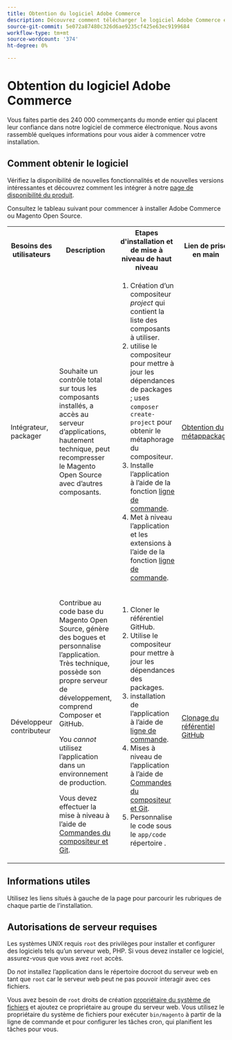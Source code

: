 ```yaml
---
title: Obtention du logiciel Adobe Commerce
description: Découvrez comment télécharger le logiciel Adobe Commerce et Magento Open Source.
source-git-commit: 5e072a87480c326d6ae9235cf425e63ec9199684
workflow-type: tm+mt
source-wordcount: '374'
ht-degree: 0%

---
```



# Obtention du logiciel Adobe Commerce

Vous faites partie des 240 000 commerçants du monde entier qui placent leur confiance dans notre logiciel de commerce électronique. Nous avons rassemblé quelques informations pour vous aider à commencer votre installation.

## Comment obtenir le logiciel

Vérifiez la disponibilité de nouvelles fonctionnalités et de nouvelles versions intéressantes et découvrez comment les intégrer à notre [page de disponibilité du produit](https://devdocs.magento.com/release/availability.html).

Consultez le tableau suivant pour commencer à installer Adobe Commerce ou Magento Open Source.

<table>
    <tbody>
        <tr>
            <th>Besoins des utilisateurs</th>
            <th>Description</th>
            <th>Etapes d'installation et de mise à niveau de haut niveau</th>
            <th>Lien de prise en main</th>
        </tr>
    <tr>
        <td><p>Intégrateur, packager</p></td>
        <td><p>Souhaite un contrôle total sur tous les composants installés, a accès au serveur d’applications, hautement technique, peut recompresser le Magento Open Source avec d’autres composants.</p>
        </td>
        <td><ol><li>Création d’un compositeur <em>project</em> qui contient la liste des composants à utiliser.</li>
            <li>utilise le compositeur pour mettre à jour les dépendances de packages ; uses <code>composer create-project</code> pour obtenir le métaphorage du compositeur.</li>
            <li>Installe l’application à l’aide de la fonction <a href="../advanced.md">ligne de commande</a>.</li>
        <li>Met à niveau l’application et les extensions à l’aide de la fonction  <a href="../../upgrade/implementation/perform-upgrade.md">ligne de commande</a>.</li></ol></td>
        <td><p><a href="../composer.md">Obtention du métappackage</a></p></td>
    </tr>
    <tr>
        <td><p>Développeur contributeur</p></td>
        <td><p>Contribue au code base du Magento Open Source, génère des bogues et personnalise l’application. Très technique, possède son propre serveur de développement, comprend Composer et GitHub.</p>
            <p>You <em>cannot</em> utilisez l’application dans un environnement de production.</p>
      <p>Vous devez effectuer la mise à niveau à l’aide de <a href="../../upgrade/developer/git-installs.md">Commandes du compositeur et Git</a>.</p></td>
        <td><ol><li>Cloner le référentiel GitHub.</li>
            <li>Utilise le compositeur pour mettre à jour les dépendances des packages.</li>
            <li>installation de l’application à l’aide de <a href="../advanced.md">ligne de commande</a>.</li>
            <li>Mises à niveau de l’application à l’aide de <a href="../../upgrade/developer/git-installs.md">Commandes du compositeur et Git</a>.</li>
            <li>Personnalise le code sous le <code>app/code</code> répertoire .</li></ol></td>
        <td><p><a href="https://developer.adobe.com/commerce/contributor/guides/install/clone-repository/">Clonage du référentiel GitHub</a></p></td>
    </tr>
    </tbody>
</table>

## Informations utiles

Utilisez les liens situés à gauche de la page pour parcourir les rubriques de chaque partie de l’installation.

## Autorisations de serveur requises

Les systèmes UNIX requis `root` des privilèges pour installer et configurer des logiciels tels qu’un serveur web, PHP. Si vous devez installer ce logiciel, assurez-vous que vous avez `root` accès.

Do *not* installez l’application dans le répertoire docroot du serveur web en tant que `root` car le serveur web peut ne pas pouvoir interagir avec ces fichiers.

Vous avez besoin de `root` droits de création [propriétaire du système de fichiers](file-system/overview.md) et ajoutez ce propriétaire au groupe du serveur web. Vous utilisez le propriétaire du système de fichiers pour exécuter `bin/magento` à partir de la ligne de commande et pour configurer les tâches cron, qui planifient les tâches pour vous.
